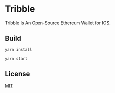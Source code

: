 # Tribble
Tribble Is An Open-Source Ethereum Wallet for IOS. 

## Build
```bash
yarn install
```
```
yarn start 
```
## License
[MIT](https://choosealicense.com/licenses/mit/)